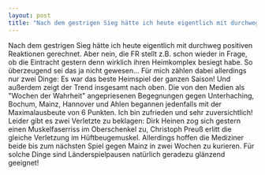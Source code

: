 ```yaml
---
layout: post
title: "Nach dem gestrigen Sieg hätte ich heute eigentlich mit durchweg positiven Reaktionen gerechnet."
---
```


Nach dem gestrigen Sieg hätte ich heute eigentlich mit durchweg positiven Reaktionen gerechnet. Aber nein, die FR stellt z.B. schon wieder in Frage, ob die Eintracht gestern denn wirklich ihren Heimkomplex besiegt habe. So überzeugend sei das ja nicht gewesen... Für mich zählen dabei allerdings nur zwei Dinge: Es war das beste Heimspiel der ganzen Saison! Und außerdem zeigt der Trend insgesamt nach oben. Die von den Medien als "Wochen der Wahrheit" angepriesenen Begegnungen gegen Unterhaching, Bochum, Mainz, Hannover und Ahlen begannen jedenfalls mit der Maximalausbeute von 6 Punkten. Ich bin zufrieden und sehr zuversichtlich!  
Leider gibt es zwei Verletzte zu beklagen: Dirk Heinen zog sich gestern einen Muskelfaserriss im Oberschenkel zu, Christoph Preuß erlitt die gleiche Verletzung im Hüftbeugemuskel. Allerdings hoffen die Mediziner beide bis zum nächsten Spiel gegen Mainz in zwei Wochen zu kurieren. Für solche Dinge sind Länderspielpausen natürlich geradezu glänzend geeignet!
